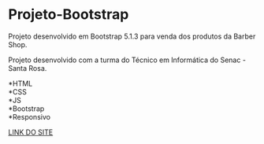 # Projeto-Bootstrap
Projeto desenvolvido em Bootstrap 5.1.3 para venda dos produtos da Barber Shop.
 
Projeto desenvolvido com a turma do Técnico em Informática do Senac - Santa Rosa.
 
 *HTML\
 *CSS\
 *JS\
 *Bootstrap\
 *Responsivo
 
 [LINK DO SITE](https://robsondpreuss.github.io/Projeto-Bootstrap/)
